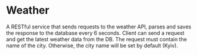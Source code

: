 # Weather
A RESTful service that sends requests to the weather API, parses and saves the response to the database every 6 seconds. Client can send a request
and get the latest weather data from the DB.
The request must contain the name of the city. Otherwise, the city name will be set by default (Kyiv).
